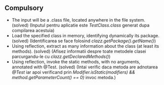 ## Compulsory

* The input will be a .class file, located anywhere in the file system. (solved) (Inputul pentru aplicatie este *TestClass.class* generat dupa compilarea acestuia)
* Load the specified class in memory, identifying dynamically its package. (solved) (Identificarea se face folosind *clazz.getPackage().getName()*)
* Using reflection, extract as many information about the class (at least its methods). (solved) (Afisez informatii despre toate metodele clasei parcurgandu-le cu *clazz.getDeclaredMethods()*)
* Using reflection, invoke the static methods, with no arguments, annotated with @Test. (solved) (Intai verific daca metoda are adnotarea *@Test* iar apoi verificand prin *Modifier.isStatic(modifiers) && method.getParameterCount() == 0)* invoc metoda.)